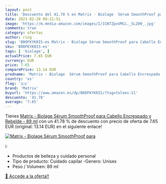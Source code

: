 ```yaml
---
layout: post
title: 'Descuento del 41.78 % en Matrix - Biolage  Sérum SmoothProof para'
date: 2021-02-20 09:21:51
image: 'https://m.media-amazon.com/images/I/31N7ZpxVMCL._SL200_.jpg'
comments: true
category: ofertas
author: ring
slug: 'B00FKYK0IS-es Matrix - Biolage Sérum SmoothProof para Cabello Encrespado...'
sku: 'B00FKYK0IS-es'
tags: [ 'biolage', ]
actualPrice: 7.65 EUR
currency: EUR
price: 7.65
comparePrice: 13.14 EUR
prodname: 'Matrix - Biolage  Sérum SmoothProof para Cabello Encrespado y Rebelde - 89 ml'
country: 'es'
flag: '🇪🇸'
brand: 'Matrix'
buyurl: 'https://www.amazon.es/dp/B00FKYK0IS/?tag=tolees-21'
descuento: '41.78'
average: '7.65'
---
```


Tienes [Matrix - Biolage  Sérum SmoothProof para Cabello Encrespado y Rebelde - 89 ml](https://www.amazon.es/dp/B00FKYK0IS/?tag=tolees-21) con un 41.78 % de descuento con precio de oferta de 7.65 EUR (original: 13.14 EUR) en el siguiente enlace!

[![Matrix - Biolage  Sérum SmoothProof para](https://m.media-amazon.com/images/I/31N7ZpxVMCL._SL200_.jpg)](https://www.amazon.es/dp/B00FKYK0IS/?tag=tolees-21)

ℹ️:

- Productos de belleza y cuidado personal
- Tipo de producto: Cuidado capilar -Genero: Unisex
- Peso / Volumen: 89 ml

[🛒 Accede a la oferta!!](https://www.amazon.es/dp/B00FKYK0IS/?tag=tolees-21)
